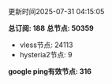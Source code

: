 更新时间2025-07-31 04:15:05

**总订阅: 188**
**总节点: 50359**
- vless节点: 24113
- hysteria2节点: 9

**google ping有效节点: 316**
